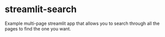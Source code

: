 # streamlit-search
Example multi-page streamlit app that allows you to search through all the pages to find the one you want. 
